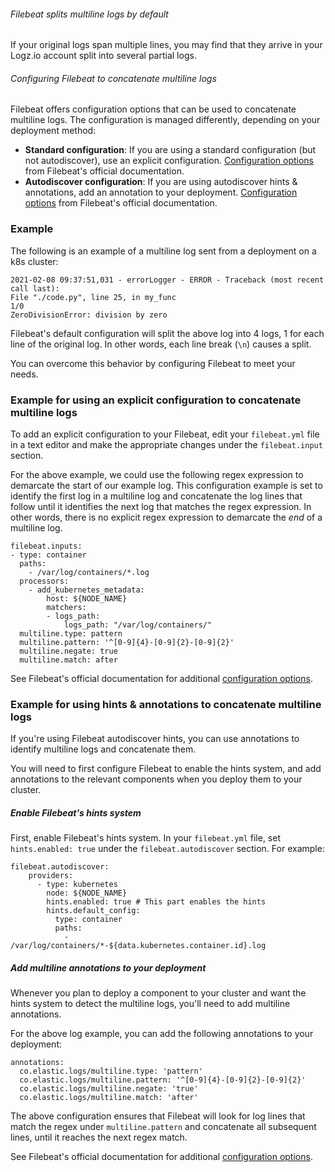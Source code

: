 ###### Filebeat splits multiline logs by default

If your original logs span multiple lines, you may find that they arrive in your Logz.io account split into several partial logs.

###### Configuring Filebeat to concatenate multiline logs

Filebeat offers configuration options that can be used to concatenate multiline logs.
The configuration is managed differently, depending on your deployment method:

* **Standard configuration**: If you are using a standard configuration (but not autodiscover), use an explicit configuration. [Configuration options](https://www.elastic.co/guide/en/beats/filebeat/current/multiline-examples.html#multiline-examples) from Filebeat's official documentation.
* **Autodiscover configuration**: If you are using autodiscover hints & annotations, add an annotation to your deployment. [Configuration options](https://www.elastic.co/guide/en/beats/filebeat/current/configuration-autodiscover-hints.html) from Filebeat's official documentation.


### Example

The following is an example of a multiline log sent from a deployment on a k8s cluster:

```shell
2021-02-08 09:37:51,031 - errorLogger - ERROR - Traceback (most recent call last):
File "./code.py", line 25, in my_func
1/0
ZeroDivisionError: division by zero
```

Filebeat's default configuration will split the above log into 4 logs, 1 for each line of the original log. In other words, each line break (`\n`) causes a split.

You can overcome this behavior by configuring Filebeat to meet your needs.

### Example for using an explicit configuration to concatenate multiline logs

To add an explicit configuration to your Filebeat, edit your `filebeat.yml` file in a text editor and make the appropriate changes under the `filebeat.input` section.

For the above example, we could use the following regex expression to demarcate the start of our example log. This configuration example is set to identify the first log in a multiline log and concatenate the log lines that follow until it identifies the next log that matches the regex expression. In other words, there is no explicit regex expression to demarcate the _end_ of a multiline log.


```shell
filebeat.inputs:
- type: container
  paths:
    - /var/log/containers/*.log
  processors:
    - add_kubernetes_metadata:
        host: ${NODE_NAME}
        matchers:
        - logs_path:
            logs_path: "/var/log/containers/"
  multiline.type: pattern
  multiline.pattern: '^[0-9]{4}-[0-9]{2}-[0-9]{2}'
  multiline.negate: true
  multiline.match: after
```

 See Filebeat's official documentation for additional [configuration options](https://www.elastic.co/guide/en/beats/filebeat/current/multiline-examples.html#multiline-examples).


### Example for using hints & annotations to concatenate multiline logs

If you're using Filebeat autodiscover hints, you can use annotations to identify multiline logs and concatenate them.

You will need to first configure Filebeat to enable the hints system, and add annotations to the relevant components when you deploy them to your cluster.


<div class="tasklist">

##### Enable Filebeat's hints system

First, enable Filebeat's hints system. In your `filebeat.yml` file, set `hints.enabled: true` under the `filebeat.autodiscover` section. For example:


```shell
filebeat.autodiscover:
	providers:
	  - type: kubernetes
	    node: ${NODE_NAME}
	    hints.enabled: true # This part enables the hints
	    hints.default_config:
	      type: container
	      paths:
	        - /var/log/containers/*-${data.kubernetes.container.id}.log
```

##### Add multiline annotations to your deployment

Whenever you plan to deploy a component to your cluster and want the hints system to detect the multiline logs, you'll need to add multiline annotations.


For the above log example, you can add the following annotations to your deployment:

```shell
annotations:
  co.elastic.logs/multiline.type: 'pattern'
  co.elastic.logs/multiline.pattern: '^[0-9]{4}-[0-9]{2}-[0-9]{2}'
  co.elastic.logs/multiline.negate: 'true'
  co.elastic.logs/multiline.match: 'after'
```

The above configuration ensures that Filebeat will look for log lines that match the regex under `multiline.pattern` and concatenate all subsequent lines, until it reaches the next regex match. 


See Filebeat's official documentation for additional [configuration options](https://www.elastic.co/guide/en/beats/filebeat/current/configuration-autodiscover-hints.html).

</div>